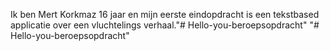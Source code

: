 Ik ben Mert Korkmaz 16 jaar en mijn eerste eindopdracht is een tekstbased applicatie over een vluchtelings verhaal."# Hello-you-beroepsopdracht" 
"# Hello-you-beroepsopdracht" 
